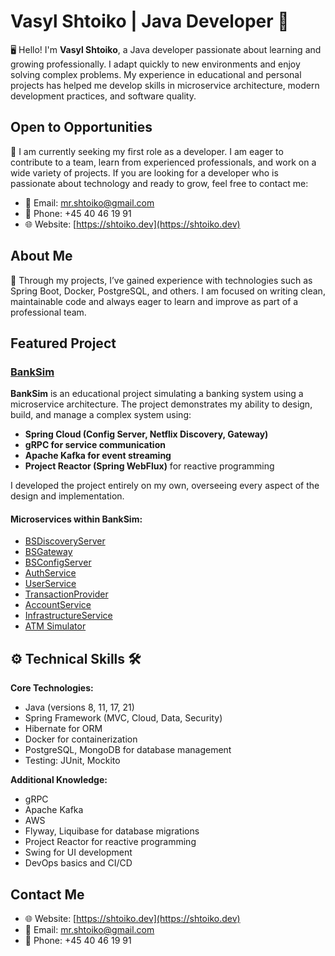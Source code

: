 # Vasyl Shtoiko | Java Developer 👋

🖥️ Hello! I'm **Vasyl Shtoiko**, a Java developer passionate about learning and growing professionally. I adapt quickly to new environments and enjoy solving complex problems. My experience in educational and personal projects has helped me develop skills in microservice architecture, modern development practices, and software quality.

## Open to Opportunities
🚀 I am currently seeking my first role as a developer. I am eager to contribute to a team, learn from experienced professionals, and work on a wide variety of projects. If you are looking for a developer who is passionate about technology and ready to grow, feel free to contact me:

- 📧 Email: [mr.shtoiko@gmail.com](mailto:mr.shtoiko@gmail.com)
- 📱 Phone: +45 40 46 19 91
- 🌐 Website: [https://shtoiko.dev](https://shtoiko.dev)
## About Me

🚀 Through my projects, I’ve gained experience with technologies such as Spring Boot, Docker, PostgreSQL, and others. I am focused on writing clean, maintainable code and always eager to learn and improve as part of a professional team.

## Featured Project

### [BankSim](https://github.com/users/ShtoikoVasyl/projects/2)
**BankSim** is an educational project simulating a banking system using a microservice architecture. The project demonstrates my ability to design, build, and manage a complex system using:
- **Spring Cloud (Config Server, Netflix Discovery, Gateway)**
- **gRPC for service communication**
- **Apache Kafka for event streaming**
- **Project Reactor (Spring WebFlux)** for reactive programming

I developed the project entirely on my own, overseeing every aspect of the design and implementation.

#### Microservices within BankSim:
- [BSDiscoveryServer](https://github.com/ShtoikoVasyl/BSDiscoveryServer)
- [BSGateway](https://github.com/ShtoikoVasyl/BSGateway)
- [BSConfigServer](https://github.com/ShtoikoVasyl/BSConfigServer)
- [AuthService](https://github.com/ShtoikoVasyl/AuthService)
- [UserService](https://github.com/ShtoikoVasyl/UserService)
- [TransactionProvider](https://github.com/ShtoikoVasyl/TransactionProvider)
- [AccountService](https://github.com/ShtoikoVasyl/AccountService)
- [InfrastructureService](https://github.com/ShtoikoVasyl/InfrastructureService)
- [ATM Simulator](https://gitlab.com/kulch.roman/learning-java0)

## ⚙️ Technical Skills 🛠️

**Core Technologies:**
- Java (versions 8, 11, 17, 21)
- Spring Framework (MVC, Cloud, Data, Security)
- Hibernate for ORM
- Docker for containerization
- PostgreSQL, MongoDB for database management
- Testing: JUnit, Mockito

**Additional Knowledge:**
- gRPC
- Apache Kafka
- AWS
- Flyway, Liquibase for database migrations
- Project Reactor for reactive programming
- Swing for UI development
- DevOps basics and CI/CD

## Contact Me
- 🌐 Website: [https://shtoiko.dev](https://shtoiko.dev)
- 📧 Email: [mr.shtoiko@gmail.com](mailto:mr.shtoiko@gmail.com)
- 📱 Phone: +45 40 46 19 91
